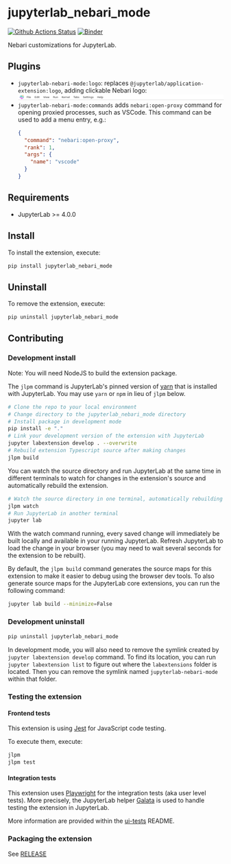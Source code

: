 # jupyterlab_nebari_mode

[![Github Actions Status](https://github.com/nebari-dev/jupyterlab-nebari-mode/workflows/Build/badge.svg)](https://github.com/nebari-dev/jupyterlab-nebari-mode/actions/workflows/build.yml)
[![Binder](https://mybinder.org/badge_logo.svg)](https://mybinder.org/v2/gh/nebari-dev/jupyterlab-nebari-mode/main?urlpath=lab)

Nebari customizations for JupyterLab.

## Plugins

- `jupyterlab-nebari-mode:logo`: replaces `@jupyterlab/application-extension:logo`, adding clickable Nebari logo:
  ![](https://raw.githubusercontent.com/nebari-dev/jupyterlab-nebari-mode/main/ui-tests/tests/jupyterlab_nebari_mode.spec.ts-snapshots/top-panel-linux.png)
- `jupyterlab-nebari-mode:commands` adds `nebari:open-proxy` command for opening proxied processes, such as VSCode. This command can be used to add a menu entry, e.g.:
  ```json
  {
    "command": "nebari:open-proxy",
    "rank": 1,
    "args": {
      "name": "vscode"
    }
  }
  ```

## Requirements

- JupyterLab >= 4.0.0

## Install

To install the extension, execute:

```bash
pip install jupyterlab_nebari_mode
```

## Uninstall

To remove the extension, execute:

```bash
pip uninstall jupyterlab_nebari_mode
```

## Contributing

### Development install

Note: You will need NodeJS to build the extension package.

The `jlpm` command is JupyterLab's pinned version of
[yarn](https://yarnpkg.com/) that is installed with JupyterLab. You may use
`yarn` or `npm` in lieu of `jlpm` below.

```bash
# Clone the repo to your local environment
# Change directory to the jupyterlab_nebari_mode directory
# Install package in development mode
pip install -e "."
# Link your development version of the extension with JupyterLab
jupyter labextension develop . --overwrite
# Rebuild extension Typescript source after making changes
jlpm build
```

You can watch the source directory and run JupyterLab at the same time in different terminals to watch for changes in the extension's source and automatically rebuild the extension.

```bash
# Watch the source directory in one terminal, automatically rebuilding when needed
jlpm watch
# Run JupyterLab in another terminal
jupyter lab
```

With the watch command running, every saved change will immediately be built locally and available in your running JupyterLab. Refresh JupyterLab to load the change in your browser (you may need to wait several seconds for the extension to be rebuilt).

By default, the `jlpm build` command generates the source maps for this extension to make it easier to debug using the browser dev tools. To also generate source maps for the JupyterLab core extensions, you can run the following command:

```bash
jupyter lab build --minimize=False
```

### Development uninstall

```bash
pip uninstall jupyterlab_nebari_mode
```

In development mode, you will also need to remove the symlink created by `jupyter labextension develop`
command. To find its location, you can run `jupyter labextension list` to figure out where the `labextensions`
folder is located. Then you can remove the symlink named `jupyterlab-nebari-mode` within that folder.

### Testing the extension

#### Frontend tests

This extension is using [Jest](https://jestjs.io/) for JavaScript code testing.

To execute them, execute:

```sh
jlpm
jlpm test
```

#### Integration tests

This extension uses [Playwright](https://playwright.dev/docs/intro) for the integration tests (aka user level tests).
More precisely, the JupyterLab helper [Galata](https://github.com/jupyterlab/jupyterlab/tree/master/galata) is used to handle testing the extension in JupyterLab.

More information are provided within the [ui-tests](./ui-tests/README.md) README.

### Packaging the extension

See [RELEASE](RELEASE.md)
